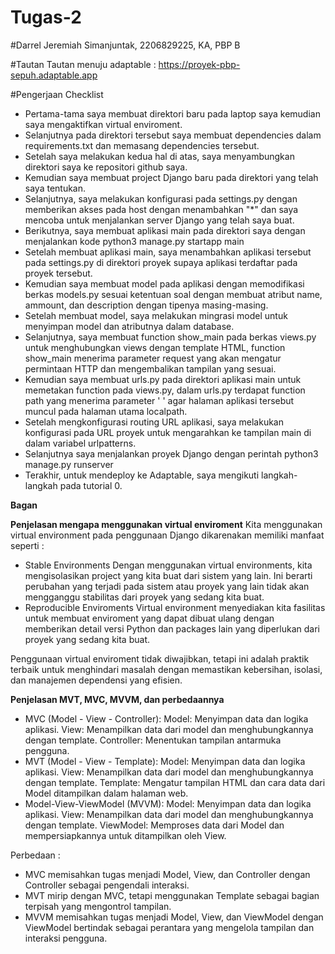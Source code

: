 # Tugas-2
#Darrel Jeremiah Simanjuntak, 2206829225, KA, PBP B

#Tautan
Tautan menuju adaptable : https://proyek-pbp-sepuh.adaptable.app

#Pengerjaan Checklist
- Pertama-tama saya membuat direktori baru pada laptop saya kemudian saya mengaktifkan virtual enviroment.
- Selanjutnya pada direktori tersebut saya membuat dependencies dalam requirements.txt dan memasang dependencies tersebut.
- Setelah saya melakukan kedua hal di atas, saya menyambungkan direktori saya ke repositori github saya.
- Kemudian saya membuat project Django baru pada direktori yang telah saya tentukan.
- Selanjutnya, saya melakukan konfigurasi pada settings.py dengan memberikan akses pada host dengan menambahkan "*" dan saya mencoba untuk menjalankan server Django yang telah saya buat.
- Berikutnya, saya membuat aplikasi main pada direktori saya dengan menjalankan kode python3 manage.py startapp main
- Setelah membuat aplikasi main, saya menambahkan aplikasi tersebut pada settings.py di direktori proyek supaya aplikasi terdaftar pada proyek tersebut.
- Kemudian saya membuat model pada aplikasi dengan memodifikasi berkas models.py sesuai ketentuan soal dengan membuat atribut name, ammount, dan description dengan tipenya masing-masing.
- Setelah membuat model, saya melakukan mingrasi model untuk menyimpan model dan atributnya dalam database.
- Selanjutnya, saya membuat function show_main pada berkas views.py untuk menghubungkan views dengan template HTML, function show_main menerima parameter request yang akan mengatur permintaan HTTP dan mengembalikan tampilan yang sesuai.
- Kemudian saya membuat urls.py pada direktori aplikasi main untuk memetakan function pada views.py, dalam urls.py terdapat function path yang menerima parameter ' ' agar halaman aplikasi tersebut muncul pada halaman utama localpath.
- Setelah mengkonfigurasi routing URL aplikasi, saya melakukan konfigurasi pada URL proyek untuk mengarahkan ke tampilan main di dalam variabel urlpatterns.
- Selanjutnya saya menjalankan proyek Django dengan perintah python3 manage.py runserver
- Terakhir, untuk mendeploy ke Adaptable, saya mengikuti langkah-langkah pada tutorial 0.


**Bagan**






**Penjelasan mengapa menggunakan virtual enviroment**
Kita menggunakan virtual environment pada penggunaan Django dikarenakan memiliki manfaat seperti :

- Stable Environments Dengan menggunakan virtual environments, kita mengisolasikan project yang kita buat dari sistem yang lain. Ini berarti perubahan yang terjadi pada sistem atau proyek yang lain tidak akan mengganggu stabilitas dari proyek yang sedang kita buat.
- Reproducible Enviroments Virtual environment menyediakan kita fasilitas untuk membuat enviroment yang dapat dibuat ulang dengan memberikan detail versi Python dan packages lain yang diperlukan dari proyek yang sedang kita buat.
  
Penggunaan virtual enviroment tidak diwajibkan, tetapi ini adalah praktik terbaik untuk menghindari masalah dengan memastikan kebersihan, isolasi, dan manajemen dependensi yang efisien.

**Penjelasan MVT, MVC, MVVM, dan perbedaannya**

- MVC (Model - View - Controller):
    Model: Menyimpan data dan logika aplikasi.
    View: Menampilkan data dari model dan menghubungkannya dengan template.
    Controller: Menentukan tampilan antarmuka pengguna.
- MVT (Model - View - Template):
    Model: Menyimpan data dan logika aplikasi.
    View: Menampilkan data dari model dan menghubungkannya dengan template.
    Template: Mengatur tampilan HTML dan cara data dari Model ditampilkan dalam halaman web.
- Model-View-ViewModel (MVVM):
    Model: Menyimpan data dan logika aplikasi.
    View: Menampilkan data dari model dan menghubungkannya dengan template.
    ViewModel: Memproses data dari Model dan mempersiapkannya untuk ditampilkan oleh View.

Perbedaan :
- MVC memisahkan tugas menjadi Model, View, dan Controller dengan Controller sebagai pengendali interaksi.
- MVT mirip dengan MVC, tetapi menggunakan Template sebagai bagian terpisah yang mengontrol tampilan.
- MVVM memisahkan tugas menjadi Model, View, dan ViewModel dengan ViewModel bertindak sebagai perantara yang mengelola tampilan dan interaksi pengguna.


    
